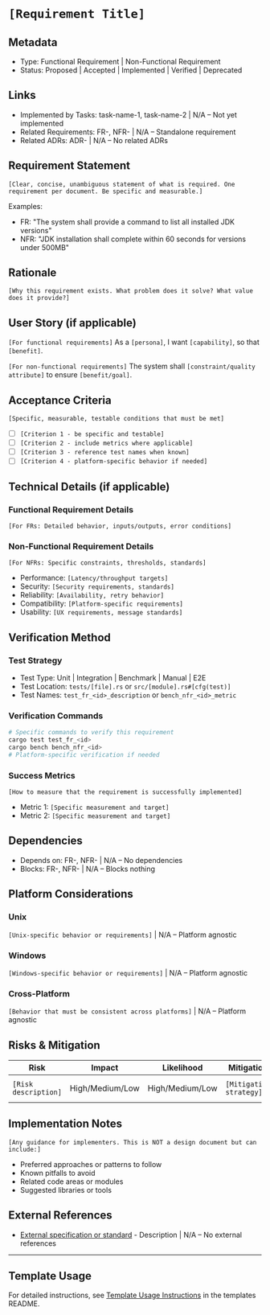 # `[Requirement Title]`

## Metadata

- Type: Functional Requirement | Non-Functional Requirement
- Status: Proposed | Accepted | Implemented | Verified | Deprecated
  <!-- Proposed: Under discussion | Accepted: Approved for implementation | Implemented: Code complete | Verified: Tests passing | Deprecated: No longer applicable -->

## Links

<!-- Internal project artifacts only. For external resources, see External References section -->

- Implemented by Tasks: task-name-1, task-name-2 | N/A – Not yet implemented
- Related Requirements: FR-<id>, NFR-<id> | N/A – Standalone requirement
- Related ADRs: ADR-<id> | N/A – No related ADRs

## Requirement Statement

`[Clear, concise, unambiguous statement of what is required. One requirement per document. Be specific and measurable.]`

Examples:

- FR: "The system shall provide a command to list all installed JDK versions"
- NFR: "JDK installation shall complete within 60 seconds for versions under 500MB"

## Rationale

`[Why this requirement exists. What problem does it solve? What value does it provide?]`

## User Story (if applicable)

`[For functional requirements]`
As a `[persona]`, I want `[capability]`, so that `[benefit]`.

`[For non-functional requirements]`
The system shall `[constraint/quality attribute]` to ensure `[benefit/goal]`.

## Acceptance Criteria

`[Specific, measurable, testable conditions that must be met]`

- [ ] `[Criterion 1 - be specific and testable]`
- [ ] `[Criterion 2 - include metrics where applicable]`
- [ ] `[Criterion 3 - reference test names when known]`
- [ ] `[Criterion 4 - platform-specific behavior if needed]`

## Technical Details (if applicable)

### Functional Requirement Details

`[For FRs: Detailed behavior, inputs/outputs, error conditions]`

### Non-Functional Requirement Details

`[For NFRs: Specific constraints, thresholds, standards]`

- Performance: `[Latency/throughput targets]`
- Security: `[Security requirements, standards]`
- Reliability: `[Availability, retry behavior]`
- Compatibility: `[Platform-specific requirements]`
- Usability: `[UX requirements, message standards]`

## Verification Method

### Test Strategy

- Test Type: Unit | Integration | Benchmark | Manual | E2E
- Test Location: `tests/[file].rs` or `src/[module].rs#[cfg(test)]`
- Test Names: `test_fr_<id>_description` or `bench_nfr_<id>_metric`

### Verification Commands

```bash
# Specific commands to verify this requirement
cargo test test_fr_<id>
cargo bench bench_nfr_<id>
# Platform-specific verification if needed
```

### Success Metrics

`[How to measure that the requirement is successfully implemented]`

- Metric 1: `[Specific measurement and target]`
- Metric 2: `[Specific measurement and target]`

## Dependencies

- Depends on: FR-<id>, NFR-<id> | N/A – No dependencies
- Blocks: FR-<id>, NFR-<id> | N/A – Blocks nothing

## Platform Considerations

### Unix

`[Unix-specific behavior or requirements]` | N/A – Platform agnostic

### Windows

`[Windows-specific behavior or requirements]` | N/A – Platform agnostic

### Cross-Platform

`[Behavior that must be consistent across platforms]` | N/A – Platform agnostic

## Risks & Mitigation

| Risk                 | Impact          | Likelihood      | Mitigation              | Validation                   |
| -------------------- | --------------- | --------------- | ----------------------- | ---------------------------- |
| `[Risk description]` | High/Medium/Low | High/Medium/Low | `[Mitigation strategy]` | `[How to verify mitigation]` |

## Implementation Notes

`[Any guidance for implementers. This is NOT a design document but can include:]`

- Preferred approaches or patterns to follow
- Known pitfalls to avoid
- Related code areas or modules
- Suggested libraries or tools

## External References

<!-- Only external resources. Internal documents go in Links section -->

- [External specification or standard](https://example.com) - Description | N/A – No external references

---

## Template Usage

For detailed instructions, see [Template Usage Instructions](README.md#individual-requirement-template-requirementsmd) in the templates README.
